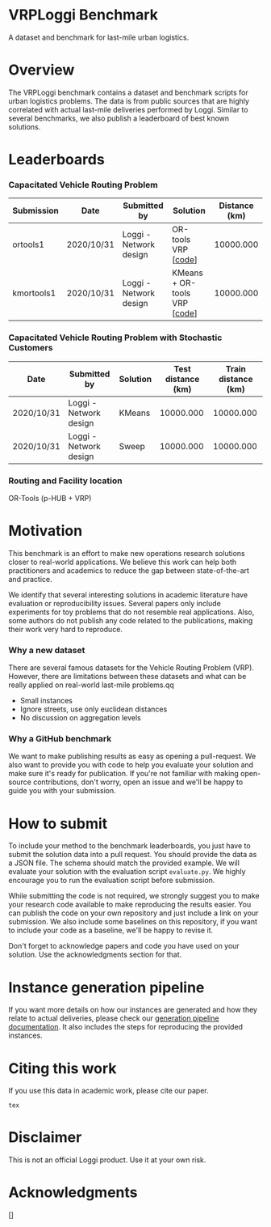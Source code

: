 VRPLoggi Benchmark
==================

A dataset and benchmark for last-mile urban logistics.

# Overview

The VRPLoggi benchmark contains a dataset and benchmark scripts for urban logistics problems. The data is from public sources that are highly correlated with actual last-mile deliveries performed by Loggi. Similar to several benchmarks, we also publish a leaderboard of best known solutions.


# Leaderboards

### Capacitated Vehicle Routing Problem

| Submission | Date       | Submitted by             | Solution                            | Distance (km)       |
| ---------- | -----------| ------------------------ | ----------------------------------- | ------------------- |
| ortools1   | 2020/10/31 | Loggi - Network design   | OR-tools VRP \[[code](.)\]          | 10000.000           |
| kmortools1 | 2020/10/31 | Loggi - Network design   | KMeans + OR-tools VRP \[[code](.)\] | 10000.000           |


### Capacitated Vehicle Routing Problem with Stochastic Customers

| Date       | Submitted by             | Solution                     | Test distance (km)       | Train distance (km)       |
| ---------- | ------------------------ | ---------------------------- | ------------------------ | --------------------------|
| 2020/10/31 | Loggi - Network design   | KMeans                       | 10000.000                | 10000.000                 |
| 2020/10/31 | Loggi - Network design   | Sweep                        | 10000.000                | 10000.000                 |


### Routing and Facility location

OR-Tools (p-HUB + VRP)

# Motivation

This benchmark is an effort to make new operations research solutions closer to real-world applications. We believe this work can help both practitioners and academics to reduce the gap between state-of-the-art and practice.

We identify that several interesting solutions in academic literature have evaluation or reproducibility issues. Several papers only include experiments for toy problems that do not resemble real applications. Also, some authors do not publish any code related to the publications, making their work very hard to reproduce.


### Why a new dataset

There are several famous datasets for the Vehicle Routing Problem (VRP). However, there are limitations between these datasets and what can be really applied on real-world last-mile problems.qq

* Small instances
* Ignore streets, use only euclidean distances
* No discussion on aggregation levels


### Why a GitHub benchmark

We want to make publishing results as easy as opening a pull-request. We also want to provide you with code to help you evaluate your solution and make sure it's ready for publication. If you're not familiar with making open-source contributions, don't worry, open an issue and we'll be happy to guide you with your submission.


# How to submit

To include your method to the benchmark leaderboards, you just have to submit the solution data into a pull request. You should provide the data as a JSON file. The schema should match the provided example. We will evaluate your solution with the evaluation script `evaluate.py`. We highly encourage you to run the evaluation script before submission.

While submitting the code is not required, we strongly suggest you to make your research code available to make reproducing the results easier. You can publish the code on your own repository and just include a link on your submission. We also include some baselines on this repository, if you want to include your code as a baseline, we'll be happy to revise it.

Don't forget to acknowledge papers and code you have used on your solution. Use the acknowledgments section for that.

# Instance generation pipeline

If you want more details on how our instances are generated and how they relate to actual deliveries, please check our [generation pipeline documentation](./generation.md). It also includes the steps for reproducing the provided instances.


# Citing this work

If you use this data in academic work, please cite our paper.

```
tex
```

# Disclaimer

This is not an official Loggi product. Use it at your own risk.

# Acknowledgments

[]